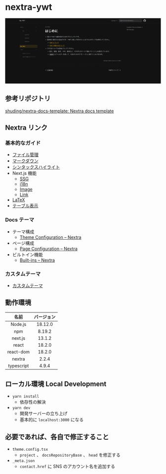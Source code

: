 # nextra-ywt

![ホーム](.github/screenshot.png)

## 参考リポジトリ

[shuding/nextra-docs-template: Nextra docs template](https://github.com/shuding/nextra-docs-template)

## Nextra リンク

### 基本的なガイド

- [ファイル管理](https://nextra.site/docs/guide/organize-files)
- [マークダウン](https://nextra.site/docs/guide/markdown)
- [シンタックスハイライト](https://nextra.site/docs/guide/syntax-highlighting)
- Next.js 機能
  - [SSG](https://nextra.site/docs/guide/ssg)
  - [i18n](https://nextra.site/docs/guide/i18n)
  - [Image](https://nextra.site/docs/guide/image)
  - [Link](https://nextra.site/docs/guide/link)
- [LaTeX](https://nextra.site/docs/guide/latex)
- [テーブル表示](https://nextra.site/docs/guide/advanced/table)

### Docs テーマ

- テーマ構成
  - [Theme Configuration – Nextra](https://nextra.site/docs/docs-theme/theme-configuration)
- ページ構成
  - [Page Configuration – Nextra](https://nextra.site/docs/docs-theme/page-configuration)
- ビルトイン機能
  - [Built-ins – Nextra](https://nextra.site/docs/docs-theme/built-ins)

### カスタムテーマ

- [カスタムテーマ](https://nextra.site/docs/custom-theme)

## 動作環境

|    名前    | バージョン |
| :--------: | :--------: |
|  Node.js   |  18.12.0   |
|    npm     |   8.19.2   |
|  next.js   |   13.1.2   |
|   react    |   18.2.0   |
| react-dom  |   18.2.0   |
|   nextra   |   2.2.4    |
| typescript |   4.9.4    |

## ローカル環境 Local Development

- `yarn install`
  - 依存性の解決
- `yarn dev`
  - 開発サーバーの立ち上げ
  - 基本的に `localhost:3000` になる

## 必要であれば、各自で修正すること

- `theme.config.tsx`
  - `project` 、 `docsRepositoryBase` 、 `head` を修正する
- `_meta.json`
  - `contact.href` に SNS のアカウント名を追加する
